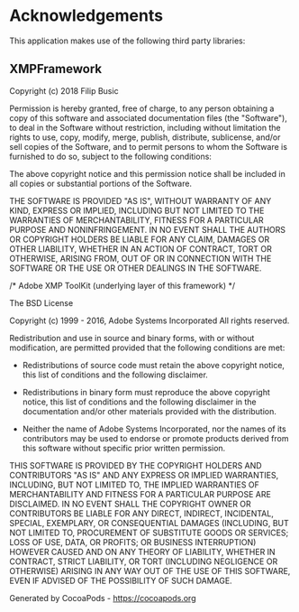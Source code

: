 # Acknowledgements
This application makes use of the following third party libraries:

## XMPFramework

Copyright (c) 2018 Filip Busic

Permission is hereby granted, free of charge, to any person obtaining a copy
of this software and associated documentation files (the "Software"), to deal
in the Software without restriction, including without limitation the rights
to use, copy, modify, merge, publish, distribute, sublicense, and/or sell
copies of the Software, and to permit persons to whom the Software is
furnished to do so, subject to the following conditions:

The above copyright notice and this permission notice shall be included in
all copies or substantial portions of the Software.

THE SOFTWARE IS PROVIDED "AS IS", WITHOUT WARRANTY OF ANY KIND, EXPRESS OR
IMPLIED, INCLUDING BUT NOT LIMITED TO THE WARRANTIES OF MERCHANTABILITY,
FITNESS FOR A PARTICULAR PURPOSE AND NONINFRINGEMENT. IN NO EVENT SHALL THE
AUTHORS OR COPYRIGHT HOLDERS BE LIABLE FOR ANY CLAIM, DAMAGES OR OTHER
LIABILITY, WHETHER IN AN ACTION OF CONTRACT, TORT OR OTHERWISE, ARISING FROM,
OUT OF OR IN CONNECTION WITH THE SOFTWARE OR THE USE OR OTHER DEALINGS IN
THE SOFTWARE.


/* Adobe XMP ToolKit (underlying layer of this framework) */

The BSD License

Copyright (c) 1999 - 2016, Adobe Systems Incorporated
All rights reserved.

Redistribution and use in source and binary forms, with or 
without modification, are permitted provided that the following 
conditions are met:

* Redistributions of source code must retain the above copyright notice, 
this list of conditions and the following disclaimer.
 
* Redistributions in binary form must reproduce the above copyright notice, 
this list of conditions and the following disclaimer in the documentation 
and/or other materials provided with the distribution.
 
* Neither the name of Adobe Systems Incorporated, nor the names of its 
contributors may be used to endorse or promote products derived from this 
software without specific prior written permission. 

THIS SOFTWARE IS PROVIDED BY THE COPYRIGHT HOLDERS AND CONTRIBUTORS
"AS IS" AND ANY EXPRESS OR IMPLIED WARRANTIES, INCLUDING, BUT NOT
LIMITED TO, THE IMPLIED WARRANTIES OF MERCHANTABILITY AND FITNESS FOR
A PARTICULAR PURPOSE ARE DISCLAIMED. IN NO EVENT SHALL THE COPYRIGHT OWNER OR
CONTRIBUTORS BE LIABLE FOR ANY DIRECT, INDIRECT, INCIDENTAL, SPECIAL,
EXEMPLARY, OR CONSEQUENTIAL DAMAGES (INCLUDING, BUT NOT LIMITED TO,
PROCUREMENT OF SUBSTITUTE GOODS OR SERVICES; LOSS OF USE, DATA, OR
PROFITS; OR BUSINESS INTERRUPTION) HOWEVER CAUSED AND ON ANY THEORY OF
LIABILITY, WHETHER IN CONTRACT, STRICT LIABILITY, OR TORT (INCLUDING
NEGLIGENCE OR OTHERWISE) ARISING IN ANY WAY OUT OF THE USE OF THIS
SOFTWARE, EVEN IF ADVISED OF THE POSSIBILITY OF SUCH DAMAGE.

Generated by CocoaPods - https://cocoapods.org
